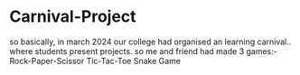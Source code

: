 # Carnival-Project
so basically, in march 2024 our college had organised an learning carnival.. where students present projects.
so me and friend had made 3 games:-
Rock-Paper-Scissor
Tic-Tac-Toe
Snake Game
